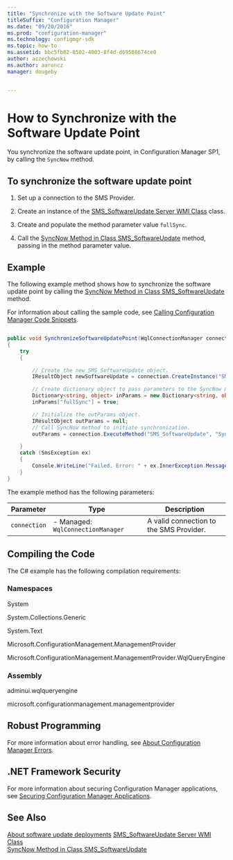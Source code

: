 ```yaml
---
title: "Synchronize with the Software Update Point"
titleSuffix: "Configuration Manager"
ms.date: "09/20/2016"
ms.prod: "configuration-manager"
ms.technology: configmgr-sdk
ms.topic: how-to
ms.assetid: bbc5fb02-8502-4003-8f4d-d69508674ce0
author: aczechowski
ms.author: aaroncz
manager: dougeby


---
```

# How to Synchronize with the Software Update Point
You synchronize the software update point, in Configuration Manager SP1, by calling the `SyncNow` method.  

## To synchronize the software update point  

1.  Set up a connection to the SMS Provider.  

2.  Create an instance of the [SMS_SoftwareUpdate Server WMI Class](../../develop/reference/sum/sms_softwareupdate-server-wmi-class.md) class.  

3.  Create and populate the method parameter value `fullSync`.  

4.  Call the [SyncNow Method in Class SMS_SoftwareUpdate](../../develop/reference/sum/syncnow-method-in-class-sms_softwareupdate.md) method, passing in the method parameter value.  

## Example  
 The following example method shows how to synchronize the software update point by calling the [SyncNow Method in Class SMS_SoftwareUpdate](../../develop/reference/sum/syncnow-method-in-class-sms_softwareupdate.md) method.  

 For information about calling the sample code, see [Calling Configuration Manager Code Snippets](../../develop/core/understand/calling-code-snippets.md).  

```c#  

public void SynchronizeSoftwareUpdatePoint(WqlConnectionManager connection)   
{  
    try  
    {  

        // Create the new SMS_SoftwareUpdate object.   
        IResultObject newSoftwareUpdate = connection.CreateInstance("SMS_SoftwareUpdate");  

        // Create dictionary object to pass parameters to the SyncNow method.   
        Dictionary<string, object> inParams = new Dictionary<string, object>();  
        inParams["fullSync"] = true;   

        // Initialize the outParams object.   
        IResultObject outParams = null;   
        // Call SyncNow method to initiate synchronization.   
        outParams = connection.ExecuteMethod("SMS_SoftwareUpdate", "SyncNow", inParams);   

    }  
    catch (SmsException ex)   
    {  
        Console.WriteLine("Failed. Error: " + ex.InnerException.Message);   
    }  
}  

```  

 The example method has the following parameters:  

|Parameter|Type|Description|
|---------|----|-----------|
|`connection`|-   Managed: `WqlConnectionManager`|A valid connection to the SMS Provider.|  

## Compiling the Code  
 The C# example has the following compilation requirements:  

### Namespaces  
 System  

 System.Collections.Generic  

 System.Text  

 Microsoft.ConfigurationManagement.ManagementProvider  

 Microsoft.ConfigurationManagement.ManagementProvider.WqlQueryEngine  

### Assembly  
 adminui.wqlqueryengine  

 microsoft.configurationmanagement.managementprovider  

## Robust Programming  
 For more information about error handling, see [About Configuration Manager Errors](../../develop/core/understand/about-configuration-manager-errors.md).  

## .NET Framework Security  
 For more information about securing Configuration Manager applications, see [Securing Configuration Manager Applications](../../develop/core/understand/securing-configuration-manager-applications.md).  

## See Also  
 [About software update deployments](about-software-updates-deployments.md)
 [SMS_SoftwareUpdate Server WMI Class](../../develop/reference/sum/sms_softwareupdate-server-wmi-class.md)   
 [SyncNow Method in Class SMS_SoftwareUpdate](../../develop/reference/sum/syncnow-method-in-class-sms_softwareupdate.md)
